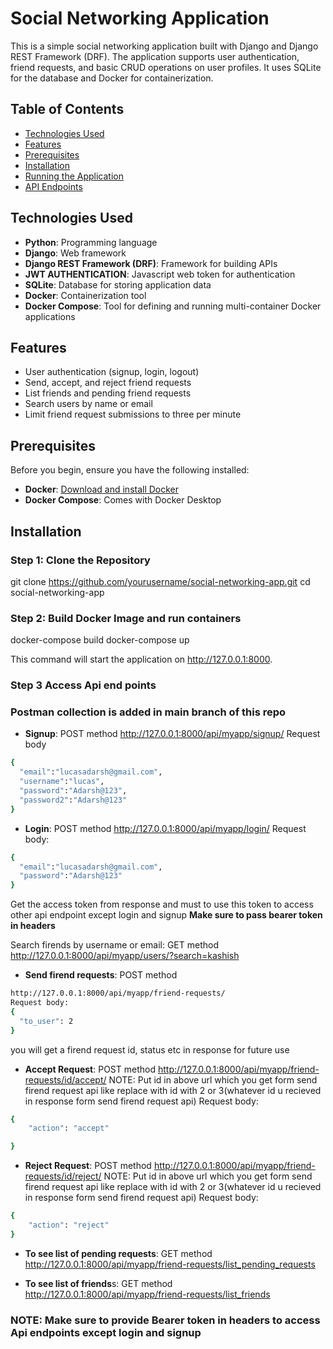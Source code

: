 # Social Networking Application

This is a simple social networking application built with Django and Django REST Framework (DRF). The application supports user authentication, friend requests, and basic CRUD operations on user profiles. It uses SQLite for the database and Docker for containerization.

## Table of Contents

- [Technologies Used](#technologies-used)
- [Features](#features)
- [Prerequisites](#prerequisites)
- [Installation](#installation)
- [Running the Application](#running-the-application)
- [API Endpoints](#api-endpoints)

## Technologies Used

- **Python**: Programming language
- **Django**: Web framework
- **Django REST Framework (DRF)**: Framework for building APIs
- **JWT AUTHENTICATION**: Javascript web token for authentication
- **SQLite**: Database for storing application data
- **Docker**: Containerization tool
- **Docker Compose**: Tool for defining and running multi-container Docker applications

## Features

- User authentication (signup, login, logout)
- Send, accept, and reject friend requests
- List friends and pending friend requests
- Search users by name or email
- Limit friend request submissions to three per minute

## Prerequisites

Before you begin, ensure you have the following installed:

- **Docker**: [Download and install Docker](https://www.docker.com/products/docker-desktop)
- **Docker Compose**: Comes with Docker Desktop

## Installation

### Step 1: Clone the Repository

git clone https://github.com/yourusername/social-networking-app.git
cd social-networking-app

### Step 2: Build Docker Image and run containers

docker-compose build
docker-compose up

This command will start the application on http://127.0.0.1:8000.

### Step 3 Access Api end points
### Postman collection is added in main branch of this repo
- **Signup**:
POST method
http://127.0.0.1:8000/api/myapp/signup/
Request body
```bash
{
  "email":"lucasadarsh@gmail.com",
  "username":"lucas",
  "password":"Adarsh@123",
  "password2":"Adarsh@123"
}
```
-  **Login**:
POST method
http://127.0.0.1:8000/api/myapp/login/
Request body:
```bash
{
  "email":"lucasadarsh@gmail.com",
  "password":"Adarsh@123"
}
```
Get the access token from response and must to use this token to access other api endpoint except login and signup
**Make sure to pass bearer token in headers**

Search firends by username or email:
GET method
http://127.0.0.1:8000/api/myapp/users/?search=kashish

- **Send firend requests**:
POST method
```bash
http://127.0.0.1:8000/api/myapp/friend-requests/
Request body:
{
  "to_user": 2
}
```
you will get a firend request id, status etc in response for future use

- **Accept Request**:
POST method
http://127.0.0.1:8000/api/myapp/friend-requests/id/accept/
NOTE: Put id in above url which you get form send firend request api like replace with id with 2 or 3(whatever id u recieved in response form send firend request api)
Request body:
```bash
{
    "action": "accept"

}
```

- **Reject Request**:
POST method
http://127.0.0.1:8000/api/myapp/friend-requests/id/reject/
NOTE: Put id in above url which you get form send firend request api like replace with id with 2 or 3(whatever id u recieved in response form send firend request api)
Request body:
```bash
{
    "action": "reject"
}
```

- **To see list of pending requests**:
GET method
http://127.0.0.1:8000/api/myapp/friend-requests/list_pending_requests

- **To see list of friends**s:
GET method
http://127.0.0.1:8000/api/myapp/friend-requests/list_friends

### NOTE: Make sure to provide Bearer token in headers to access Api endpoints except login and signup


